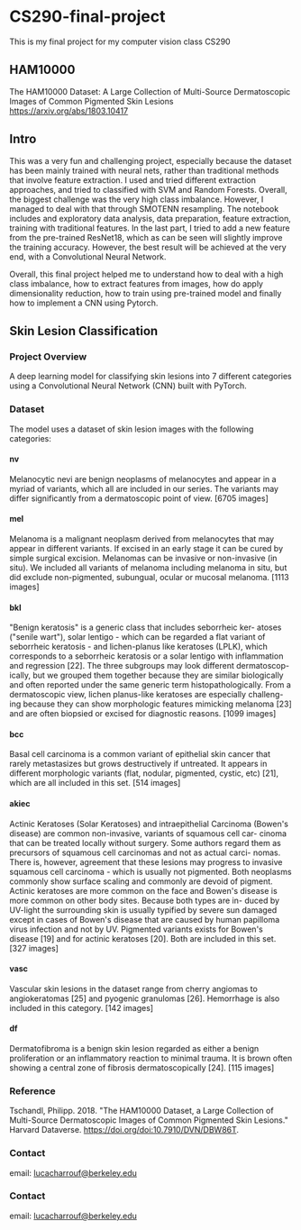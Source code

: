 # CS290-final-project
This is my final project for my computer vision class CS290

## HAM10000
The HAM10000 Dataset: A Large Collection of Multi-Source Dermatoscopic Images of Common Pigmented Skin Lesions
https://arxiv.org/abs/1803.10417

## Intro
This was a very fun and challenging project, especially because the dataset has been mainly trained with neural nets, rather than traditional methods that involve feature extraction. I used and tried different extraction approaches, and tried to classified with SVM and Random Forests. Overall, the biggest challenge was the very high class imbalance. However, I managed to deal with that through SMOTENN resampling. The notebook includes and exploratory data analysis, data preparation, feature extraction, training with traditional features. In the last part, I tried to add a new feature from the pre-trained ResNet18, which as can be seen will slightly improve the training accuracy. However, the best result will be achieved at the very end, with a Convolutional Neural Network.

Overall, this final project helped me to understand how to deal with a high class imbalance, how to extract features from images, how do apply dimensionality reduction, how to train using pre-trained model and finally how to implement a CNN using Pytorch.

## Skin Lesion Classification

### Project Overview
A deep learning model for classifying skin lesions into 7 different categories using a Convolutional Neural Network (CNN) built with PyTorch.

### Dataset
The model uses a dataset of skin lesion images with the following categories:

#### nv
Melanocytic nevi are benign neoplasms of melanocytes and appear in a myriad of variants, which all are included in our series. The variants may differ significantly from a dermatoscopic point of view.
[6705 images]

#### mel
Melanoma is a malignant neoplasm derived from melanocytes that may appear in different variants. If excised in an early stage it can be cured by simple surgical excision. Melanomas can be invasive or non-invasive (in situ). We included all variants of melanoma including melanoma in situ, but did exclude non-pigmented, subungual, ocular or mucosal melanoma.
[1113 images]

#### bkl
"Benign keratosis" is a generic class that includes seborrheic ker- atoses ("senile wart"), solar lentigo - which can be regarded a flat variant of seborrheic keratosis - and lichen-planus like keratoses (LPLK), which corresponds to a seborrheic keratosis or a solar lentigo with inflammation and regression [22]. The three subgroups may look different dermatoscop- ically, but we grouped them together because they are similar biologically and often reported under the same generic term histopathologically. From a dermatoscopic view, lichen planus-like keratoses are especially challeng- ing because they can show morphologic features mimicking melanoma [23] and are often biopsied or excised for diagnostic reasons.
[1099 images]

#### bcc
Basal cell carcinoma is a common variant of epithelial skin cancer that rarely metastasizes but grows destructively if untreated. It appears in different morphologic variants (flat, nodular, pigmented, cystic, etc) [21], which are all included in this set.
[514 images]

#### akiec
Actinic Keratoses (Solar Keratoses) and intraepithelial Carcinoma (Bowen's disease) are common non-invasive, variants of squamous cell car- cinoma that can be treated locally without surgery. Some authors regard them as precursors of squamous cell carcinomas and not as actual carci- nomas. There is, however, agreement that these lesions may progress to invasive squamous cell carcinoma - which is usually not pigmented. Both neoplasms commonly show surface scaling and commonly are devoid of pigment. Actinic keratoses are more common on the face and Bowen's disease is more common on other body sites. Because both types are in- duced by UV-light the surrounding skin is usually typified by severe sun damaged except in cases of Bowen's disease that are caused by human papilloma virus infection and not by UV. Pigmented variants exists for Bowen's disease [19] and for actinic keratoses [20]. Both are included in this set.
[327 images]

#### vasc
Vascular skin lesions in the dataset range from cherry angiomas to angiokeratomas [25] and pyogenic granulomas [26]. Hemorrhage is also included in this category.
[142 images]

#### df
Dermatofibroma is a benign skin lesion regarded as either a benign proliferation or an inflammatory reaction to minimal trauma. It is brown often showing a central zone of fibrosis dermatoscopically [24].
[115 images]

### Reference
Tschandl, Philipp. 2018. "The HAM10000 Dataset, a Large Collection of Multi-Source Dermatoscopic Images of Common Pigmented Skin Lesions." Harvard Dataverse. https://doi.org/doi:10.7910/DVN/DBW86T. 

### Contact
email: lucacharrouf@berkeley.edu


### Contact
email: [lucacharrouf@berkeley.edu](mailto:lucacharrouf@berkeley.edu)